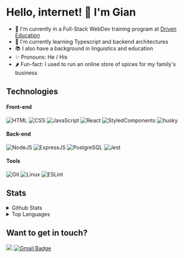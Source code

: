 # **Hello, internet! 👋 I'm Gian**

- 🔭 I'm currently in a Full-Stack WebDev training program at [Driven Education](https://www.driven.com.br/#sobre-nos)
- 🧪 I'm currently learning Typescript and backend architectures
- 📚 I also have a background in linguistics and education
- ✨ Pronouns: He / His
- 🌶️ Fun-fact: I used to run an online store of spices for my family's business


## Technologies 

#### **Front-end**

![HTML](https://img.shields.io/badge/HTML5-E34F26?style=flat-square&logo=html5&logoColor=white) 
![CSS](https://img.shields.io/badge/CSS3-1572B6?style=flat-square&logo=css3&logoColor=white)
![JavaScript](https://img.shields.io/badge/JavaScript-F7DF1E?style=flat-square&logo=javascript&logoColor=black)
![React](https://img.shields.io/badge/React-20232A?style=flat-square&logo=react&logoColor=61DAFB)
![StyledComponents](https://img.shields.io/badge/Styled--Components-DB7093?style=flat-square&logo=styled-components&logoColor=white)
![husky](https://img.shields.io/badge/Cypress-182534?style=flat-square)

#### **Back-end**

![NodeJS](https://img.shields.io/badge/Node.js-43853D?style=flat-square&logo=node.js&logoColor=white)
![ExpressJS](https://img.shields.io/badge/Express.js-404D59?style=flat-square&logo=express&logoColor=white)
![PostgreSQL](https://img.shields.io/badge/PostgreSQL-316192?style=flat-square&logo=postgresql&logoColor=white)
![Jest](https://img.shields.io/badge/Jest-C21325?style=flat-square&logo=jest&logoColor=white)


#### **Tools**

![Git](https://img.shields.io/badge/Git-F05032?style=flat-square&logo=git&logoColor=white)
![Linux](https://img.shields.io/badge/Linux-4EAA25?style=flat-square&logo=linux&logoColor=white)
![ESLint](https://img.shields.io/badge/ESLint-7c7ce9?style=flat-square&logo=ESLint)

## Stats
<details>
  <summary>Github Stats</summary>
 
  </br>
  
![Gian's GitHub stats](https://github-readme-stats.vercel.app/api?username=giancarvalho&show_icons=true&theme=synthwave&count_private=true&hide=stars,issues)
  
 </details>
 <details>
  <summary>Top Languages</summary>
    </br>
    
  [![Top Languages](https://github-readme-stats.vercel.app/api/top-langs/?username=giancarvalho&layout=compact&show_icons=true&theme=synthwave&count_private=true&hide=stars,issues)](https://github.com/anuraghazra/github-readme-stats)
  
 </details>


## Want to get in touch?

[<img src="https://img.shields.io/badge/LinkedIn-0077B5?style=for-the-badge&logo=linkedin&logoColor=white" />](https://www.linkedin.com/in/giandcarvalho/?locale=en_US)
[![Gmail Badge](https://img.shields.io/badge/Gmail-D14836?style=for-the-badge&logo=gmail&logoColor=white)](mailto:giandcarvalho@gmail.com)
